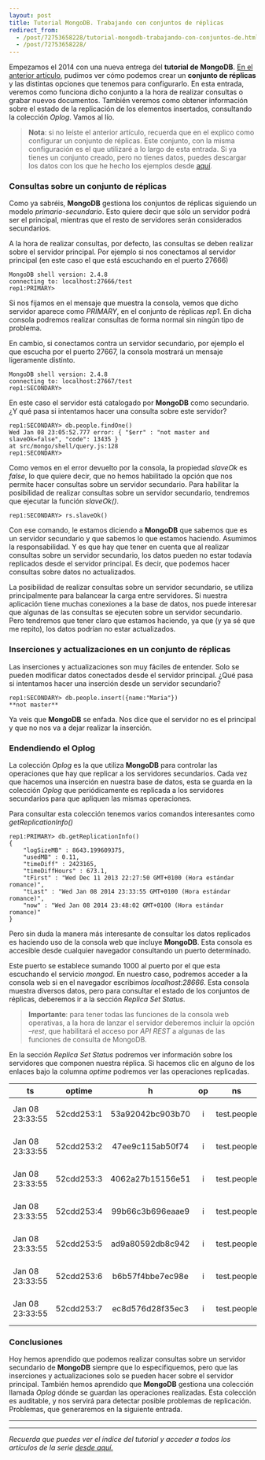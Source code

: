 ```yaml
---
layout: post
title: Tutorial MongoDB. Trabajando con conjuntos de réplicas
redirect_from:
  - /post/72753658228/tutorial-mongodb-trabajando-con-conjuntos-de.html
  - /post/72753658228/
---
```


<p>Empezamos el 2014 con una nueva entrega del <strong>tutorial de MongoDB</strong>. <a href="http://www.charlascylon.com/post/69774579592/tutorial-mongodb-creacion-configuracion-replicas" title="Link a entrada sobre configuración de réplicas">En el anterior artículo</a>, pudimos ver cómo podemos crear un 
<strong>conjunto de réplicas</strong> y las distintas opciones que tenemos para configurarlo. En esta entrada, veremos como funciona dicho conjunto a la hora de realizar consultas o grabar nuevos documentos. También veremos como obtener información sobre el estado de la replicación de los elementos insertados, consultando la colección <em>Oplog</em>. Vamos al lío.</p>

<blockquote>
  <p><strong>Nota</strong>: si no leíste el anterior artículo, recuerda que en el explico como configurar un conjunto de réplicas. Este conjunto, con la misma configuración es el que utilizaré a lo largo de esta entrada. Si ya tienes un conjunto creado, pero no tienes datos, puedes descargar los datos con los que he hecho los ejemplos desde <a href="https://skydrive.live.com/download?resid=1F8D7C58B1FC74AE%211168" title="Descarga de conjunto de datos">aquí</a>.</p>
</blockquote>

<h3>Consultas sobre un conjunto de réplicas</h3>

<p>Como ya sabréis, <strong>MongoDB</strong> gestiona los conjuntos de réplicas siguiendo un modelo <em>primario-secundario</em>. Esto quiere decir que sólo un servidor podrá ser el principal, mientras que el resto de servidores serán considerados secundarios.</p>

<p>A la hora de realizar consultas, por defecto, las consultas se deben realizar sobre el servidor principal. Por ejemplo si nos conectamos al servidor principal (en este caso el que está escuchando en el puerto 27666)</p>

<pre><code>MongoDB shell version: 2.4.8
connecting to: localhost:27666/test
rep1:PRIMARY&gt;
</code></pre>

<p>Si nos fijamos en el mensaje que muestra la consola, vemos que dicho servidor aparece como <em>PRIMARY</em>, en el conjunto de réplicas <em>rep1</em>. En dicha consola podremos realizar consultas de forma normal sin ningún tipo de problema.</p>

<p>En cambio, si conectamos contra un servidor secundario, por ejemplo el que escucha por el puerto 27667, la consola mostrará un mensaje ligeramente distinto.</p>

<pre><code>MongoDB shell version: 2.4.8
connecting to: localhost:27667/test
rep1:SECONDARY&gt;
</code></pre>

<p>En este caso el servidor está catalogado por <strong>MongoDB</strong> como secundario. ¿Y qué pasa si intentamos hacer una consulta sobre este servidor?</p>

<pre><code>rep1:SECONDARY&gt; db.people.findOne()
Wed Jan 08 23:05:52.777 error: { "$err" : "not master and slaveOk=false", "code": 13435 } 
at src/mongo/shell/query.js:128
rep1:SECONDARY&gt;
</code></pre>

<p>Como vemos en el error devuelto por la consola, la propiedad <em>slaveOk</em> es <em>false</em>, lo que quiere decir, que no hemos habilitado la opción que nos permite hacer consultas sobre un servidor secundario. Para habilitar la posibilidad de realizar consultas sobre un servidor secundario, tendremos que ejecutar la  función <em>slaveOk()</em>.</p>

<pre><code>rep1:SECONDARY&gt; rs.slaveOk()
</code></pre>

<p>Con ese comando, le estamos diciendo a <strong>MongoDB</strong> que sabemos que es un servidor secundario y que sabemos lo que estamos haciendo. Asumimos la responsabilidad. Y es que hay que tener en cuenta que al realizar consultas sobre un servidor secundario, los datos pueden no estar todavía replicados desde el servidor principal. Es decir, que podemos hacer consultas sobre datos no actualizados.</p>

<p>La posibilidad de realizar consultas sobre un servidor secundario, se utiliza principalmente para balancear la carga entre servidores. Si nuestra aplicación tiene muchas conexiones a la base de datos, nos puede interesar que algunas de las consultas se ejecuten sobre un servidor secundario. Pero tendremos que tener claro que estamos haciendo, ya que (y ya sé que me repito), los datos podrían no estar actualizados.</p>

<h3>Inserciones y actualizaciones en un conjunto de réplicas</h3>

<p>Las inserciones y actualizaciones son muy fáciles de entender. Solo se pueden modificar datos conectados desde el servidor principal. ¿Qué pasa si intentamos hacer una inserción desde un servidor secundario?</p>

<pre><code>rep1:SECONDARY&gt; db.people.insert({name:"Maria"})
**not master**
</code></pre>

<p>Ya veis que <strong>MongoDB</strong> se enfada. Nos dice que el servidor no es el principal y que no nos va a dejar realizar la inserción.</p>

<h3>Endendiendo el Oplog</h3>

<p>La colección <em>Oplog</em> es la que utiliza <strong>MongoDB</strong> para controlar las operaciones que hay que replicar a los servidores secundarios. Cada vez que hacemos una inserción en nuestra base de datos, esta se guarda en la colección <em>Oplog</em> que periódicamente es replicada a los servidores secundarios para que apliquen las mismas operaciones.</p>

<p>Para consultar esta colección tenemos varios comandos interesantes como <em>getReplicationInfo()</em></p>

<pre><code>rep1:PRIMARY&gt; db.getReplicationInfo()
{
    "logSizeMB" : 8643.199609375,
    "usedMB" : 0.11,
    "timeDiff" : 2423165,
    "timeDiffHours" : 673.1,
    "tFirst" : "Wed Dec 11 2013 22:27:50 GMT+0100 (Hora estándar romance)",
    "tLast" : "Wed Jan 08 2014 23:33:55 GMT+0100 (Hora estándar romance)",
    "now" : "Wed Jan 08 2014 23:48:02 GMT+0100 (Hora estándar romance)"
}
</code></pre>

<p>Pero sin duda la manera más interesante de consultar los datos replicados es haciendo uso de la consola web que incluye <strong>MongoDB</strong>. Esta consola es accesible desde cualquier navegador consultando un puerto determinado.</p>

<p>Este puerto se establece sumando 1000 al puerto por el que esta escuchando el servicio <em>mongod</em>. En nuestro caso, podremos acceder a la consola web si en el navegador escribimos <em>localhost:28666</em>. Esta consola muestra diversos datos, pero para consultar el estado de los conjuntos de réplicas, deberemos ir a la sección <em>Replica Set Status</em>.</p>

<blockquote>
  <p><strong>Importante</strong>: para tener todas las funciones de la consola web operativas, a la hora de lanzar el servidor deberemos incluir la opción <em>&ndash;rest</em>, que habilitará el acceso por <em>API REST</em> a algunas de las funciones de consulta de MongoDB.</p>
</blockquote>

<p>En la sección <em>Replica Set Status</em> podremos ver información sobre los servidores que componen nuestra réplica. Si hacemos clic en alguno de los enlaces bajo la columna <em>optime</em> podremos ver las operaciones replicadas.</p>

<table><thead><tr><th>ts</th>
  <th align="center">optime</th>
  <th align="center">h</th>
  <th align="center">op</th>
  <th align="center">ns</th>
  <th align="center">rest</th>
</tr></thead><tbody><tr><td>Jan 08 23:33:55</td>
  <td align="center">52cdd253:1</td>
  <td align="center">53a92042bc903b70</td>
  <td align="center">i</td>
  <td align="center">test.people</td>
  <td align="center">v: 2 o: { _id: ObjectId(&lsquo;52cdd253ecea9b0557deb2bc&rsquo;), personId: 0.0 }</td>
</tr><tr><td>Jan 08 23:33:55</td>
  <td align="center">52cdd253:2</td>
  <td align="center">47ee9c115ab50f74</td>
  <td align="center">i</td>
  <td align="center">test.people</td>
  <td align="center">v: 2 o: { _id: ObjectId('52cdd253ecea9b0557deb2bd&rsquo;), personId: 1.0 }</td>
</tr><tr><td>Jan 08 23:33:55</td>
  <td align="center">52cdd253:3</td>
  <td align="center">4062a27b15156e51</td>
  <td align="center">i</td>
  <td align="center">test.people</td>
  <td align="center">v: 2 o: { _id: ObjectId('52cdd253ecea9b0557deb2be&rsquo;), personId: 2.0 }</td>
</tr><tr><td>Jan 08 23:33:55</td>
  <td align="center">52cdd253:4</td>
  <td align="center">99b66c3b696eaae9</td>
  <td align="center">i</td>
  <td align="center">test.people</td>
  <td align="center">v: 2 o: { _id: ObjectId('52cdd253ecea9b0557deb2bf&rsquo;), personId: 3.0 }</td>
</tr><tr><td>Jan 08 23:33:55</td>
  <td align="center">52cdd253:5</td>
  <td align="center">ad9a80592db8c942</td>
  <td align="center">i</td>
  <td align="center">test.people</td>
  <td align="center">v: 2 o: { _id: ObjectId('52cdd253ecea9b0557deb2c0&rsquo;), personId: 4.0 }</td>
</tr><tr><td>Jan 08 23:33:55</td>
  <td align="center">52cdd253:6</td>
  <td align="center">b6b57f4bbe7ec98e</td>
  <td align="center">i</td>
  <td align="center">test.people</td>
  <td align="center">v: 2 o: { _id: ObjectId('52cdd253ecea9b0557deb2c1&rsquo;), personId: 5.0 }</td>
</tr><tr><td>Jan 08 23:33:55</td>
  <td align="center">52cdd253:7</td>
  <td align="center">ec8d576d28f35ec3</td>
  <td align="center">i</td>
  <td align="center">test.people</td>
  <td align="center">v: 2 o: { _id: ObjectId('52cdd253ecea9b0557deb2c2&rsquo;), personId: 6.0 }</td>
</tr></tbody></table><h3>Conclusiones</h3>

<p>Hoy hemos aprendido que podemos realizar consultas sobre un servidor secundario de <strong>MongoDB</strong> siempre que lo especifiquemos, pero que las inserciones y actualizaciones solo se pueden hacer sobre el servidor principal. También hemos aprendido que <strong>MongoDB</strong> gestiona una colección llamada <em>Oplog</em> dónde se guardan las operaciones realizadas. Esta colección es auditable, y nos servirá para detectar posible problemas de replicación. Problemas, que generaremos en la siguiente entrada.</p>

* * * * *

* * * * *

*Recuerda que puedes ver el índice del tutorial y acceder a todos los
artículos de la serie [desde aquí.](http://charlascylon.com/tutorialmongo)*
